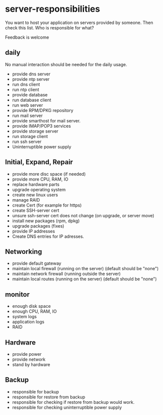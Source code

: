 # server-responsibilities

You want to host your application on servers provided by someone. Then check this list. Who is responsible for what?

Feedback is welcome


## daily

No manual interaction should be needed for the daily usage.

* provide dns server
* provide ntp server
* run dns client
* run ntp client
* provide database
* run database client
* run web server
* provide RPM/DPKG repository
* run mail server
* provide smarthost for mail server.
* provide IMAP/POP3 services
* provide storage server
* run storage client
* run ssh server
* Uninterruptible power supply


## Initial, Expand, Repair
* provide more disc space (if needed)
* provide more CPU, RAM, IO
* replace hardware parts
* upgrade operating system
* create new linux users
* manage RAID
* create Cert (for example for https)
* create SSH-server cert
* unsure ssh-server cert does not change (on upgrade, or server move)
* install new packages (rpm, dpkg)
* upgrade packages (fixes)
* provide IP addresses
* Create DNS entries for IP adresses.

## Networking
* provide default gateway
* maintain local firewall (running on the server) (default should be "none")
* maintain network firewall (running outside the server)
* maintain local routes (running on the server) (default should be "none")


## monitor
* enough disk space
* enough CPU, RAM, IO
* system logs
* application logs
* RAID

## Hardware
* provide power
* provide network
* stand by hardware

## Backup
* responsible for backup
* responsible for restore from backup
* responsible for checking if restore from backup would work.
* responsible for checking uninterruptible power supply
